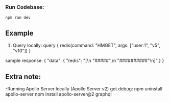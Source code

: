 ### Run Codebase:

`npm run dev` 


## Example

1. Query locally:
query {
  redis(command: "HMGET", args: ["user:1", "v5", "v10"])
}

sample response:
{
  "data": {
    "redis": "[\n  \"#####\",\n  \"##########\"\n]"
  }
}

## Extra note: 

-Running Apollo Server locally (Apollo Server v2) got debug: 
npm uninstall apollo-server
npm install apollo-server@2 graphql

